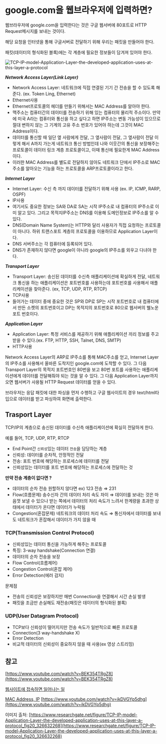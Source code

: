 # google.com을 웹브라우저에 입력하면?
웹브라우저에 google.com을 입력한다는 것은 구글 웹서버에 80포트로 HTTP Request메시지를 보내는 것이다. 

해당 요청을 인터넷을 통해 구글서버로 전달하기 위해 우리는 패킷을 만들어야 한다.

패킷(데이터의 형식화된 블록)에는 각 계층에 필요한 정보들이 담겨져 있어야 한다. 

![TCP-IP-model-Application-Layer-the-developed-application-uses-at-this-layer-a-protocol](https://user-images.githubusercontent.com/67263146/148182318-6a8bfaa8-a9ba-42e3-8672-4fad378c7192.png)


***Network Access Layer(Link Layer)***

- Network Access Layer: 네트워크에 직접 연결된 기기 간 전송을 할 수 있도록 해준다. (ex. Token Ling, Ethernet)
- Ethernet사용
- Ethernet프로토콜의 헤더를 만들기 위해서는 MAC Address를 알아야 한다.
- 맥주소는 컴퓨터간의 데이터를 전송하기 위해 있는 컴퓨터의 물리적 주소이다. 만약에 미국 A라는 컴퓨터와 통신을 하고 싶다고 하면 IP주소는 변동 가능성이 있으므로 절대 변하지 않는 그 기계의 고유 주소 번호가 있어야 하는데 그것이 MAC Address이다.
- 데이터를 통신할 때 일단 옆 사람에게 전달, 그 옆사람이 전달, 그 옆사람이 전달 이렇게 해서 A까지 가는게 네트워크 통신 방법인데 나와 이웃간의 통신을 보장해주는 프로토콜이 데이터 링크 계층 프로토콜이고, 이때 통신에 필요한게 MAC Address이다.
- 이러한 MAC Address를 별도로 전달하지 않아도 네트워크 단에서 IP주소로 MAC주소를 알아오는 기능을 하는 프로토콜을 ARP프로토콜이라고 한다.

***Internet Layer*** 

- Internet Layer: 수신 측 까지 데이터를 전달하기 위해 사용 (ex. IP, ICMP, RARP, OSPF)
- IP사용
- 여기서도 중요한 정보는 SA와 DA로 SA는 시작 IP주소로 내 컴퓨터의 IP주소로 이미 알고 있다. 그리고 목적지IP주소는 DNS를 이용해 도메인정보로 IP주소를 알 수 있다.
- DNS(Domain Name System)는 HTTP와 달리 사용자가 직접 요청하는 프로토콜이 아니다. 하위 트랜스포트 계층의 프로토콜을 이용하므로 Application Layer이다.
- DNS 서버주소는 각 컴퓨터에 등록되어 있다.
- DNS가 존재하지 않다면 google이 아니라 google의 IP주소를 외우고 다녀야 한다.

***Transport Layer***

- Transport Layer: 송신된 데이터를 수신측 애플리케이션에 확실하게 전달, 네트워크 통신을 하는 애플리케이션은 포트번호를 사용하는데 포트번호를 사용해서 애플리케이션을 찾아준다.  (ex, TCP, UDP, RTP, RTCP)
- TCP사용
- 들어가는 데이터 중에 중요한 것은 SP와 DP로 SP는 시작 포트번호로 내 컴퓨터에서 만든 소켓의 포트번호이고 DP는 목적지의 포트번호로 80으로 웹서버의 웰노운 포트 번호이다.

***Application Layer*** 

- Application Layer: 특정 서비스를 제공하기 위해 애플리케이션 끼리 정보를 주고 받을 수 있다.(ex. FTP, HTTP, SSH, Talnet, DNS, SMTP)
- HTTP사용

Network Access Layer의 ARP로 IP주소를 통해 MAC주소를 얻고, Internet Layer의 IP주소를 사용해서 올바른 도착지인 google.com에 도착할 수 있다. 그 다음 Transport Layer의 목적지 포트번호인 80번을 보고 80번 포트를 사용하는 애플리케이션에게 데이터를 전달해줘야 되는 것을 알 수 있다. 그 다음 Application Layer까지 오면 웹서버가 사용될 HTTP Request 데이터를 얻을 수 있다.

브라우저는 응답 패킷에 대한 파싱을 먼저 수행하고 구글 웹사이트의 경우 text/html타입으로 데이터를 받고 파싱하여 화면에 출력한다.

## Trasport Layer
TCP/IP의 계층으로 송신된 데이터를 수신측 애플리케이션에 확실히 전달하게 한다.

예를 들어, TCP, UDP, RTP, RTCP

- End Point간 `신뢰성`있는 데이터 `전송`을 담당하는 계층
- 신뢰성: 데이터를 순차적, 안정적인 전달
- 전송: 포트 번호에 해당하는 프로세스에 데이터를 전달
- 신뢰성있는 데이터를 포트 번호에 해당하는 프로세스에 전달하는 것

**만약 전송 계층이 없다면 ?**

- 데이터의 순차 전송 원할하지 않다면 ex)  123 전송 ⇒ 231
- Flow(흐름문제) 송수신자 간의 데이터 처리 속도 차이 ⇒ 데이터를 보내는 것은 마음껏 보낼 수 있으나 받는 쪽에서 데이터의 처리 속도가 느려서 한계량을 초과한 상태에서 데이터가 온다면 데이터가 누락됨
- Congestion(혼잡문제) 네트워크의 데이터 처리 속도 ⇒ 통신자에서 데이터를 보내도 네트워크가 혼잡해서 데이터가 가지 않을 때

### TCP(Transmission Control Protocol)

- 신뢰성있는 데이터 통신을 가능하게 해주는 프로토콜
- 특징: 3-way handshake(Connection 연결)
- 데이터의 순차 전송을 보장
- Flow Control(흐름제어)
- Congestion Control(혼잡 제어)
- Error Detection(에러 감지)

문제점 

- 전송의 신뢰성은 보장하지만 매번 Connection을 연결해서 시간 손실 발생
- 패킷을 조금만 손실해도 재전송(패킷은 데이터의 형식화된 블록)

### UDP(User Datagram Protocol)

- TCP보다 신뢰성이 떨어지지만 전송 속도가 일반적으로 빠른 프로토콜
- Connection(3 way-handshake X)
- Error Detection
- 비교적 데이터의 신뢰성이 중요하지 않을 때 사용(ex 영상 스트리밍)

## 참고
[https://www.youtube.com/watch?v=BEK354TRgZ8](https://www.youtube.com/watch?v=BEK354TRgZ8) 

[웹사이트에 접속하면 일어나는 일](https://velog.io/@cada/%EC%9B%B9%EC%82%AC%EC%9D%B4%ED%8A%B8%EC%97%90-%EC%A0%91%EC%86%8D%ED%95%A0-%EB%95%8C-%EC%9D%BC%EC%96%B4%EB%82%98%EB%8A%94-%EC%9D%BC)

[MAC Address, IP](https://jhnyang.tistory.com/404)
[https://www.youtube.com/watch?v=ikDVGYp5dhg](https://www.youtube.com/watch?v=ikDVGYp5dhg)



이미지 출처: [https://www.researchgate.net/figure/TCP-IP-model-Application-Layer-the-developed-application-uses-at-this-layer-a-protocol_fig20_326632268](https://www.researchgate.net/figure/TCP-IP-model-Application-Layer-the-developed-application-uses-at-this-layer-a-protocol_fig20_326632268)
